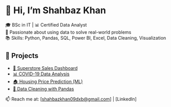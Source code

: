 # 👋 Hi, I’m Shahbaz Khan
🎓 BSc in IT | 📊 Certified Data Analyst  
🚀 Passionate about using data to solve real-world problems  
📚 Skills: Python, Pandas, SQL, Power BI, Excel, Data Cleaning, Visualization  

## 📌 Projects
- [🛒 Superstore Sales Dashboard](https://github.com/yourusername/Superstore-Sales-Analysis)
- [📊 COVID-19 Data Analysis](https://github.com/yourusername/Covid19-EDA)
- [🏠 Housing Price Prediction (ML)](https://github.com/yourusername/Housing-ML)
- [🧼 Data Cleaning with Pandas](https://github.com/yourusername/Data-Cleaning)

📫 Reach me at: [shahbazkhan09dxb@gmail.com] | [LinkedIn]

